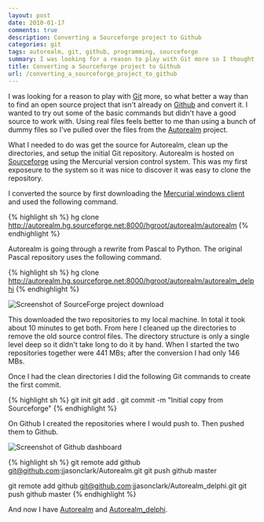 ```yaml
---
layout: post
date: 2010-01-17
comments: true
description: Converting a Sourceforge project to Github
categories: git
tags: autorealm, git, github, programming, sourceforge
summary: I was looking for a reason to play with Git more so I thought a good exercise would be to convert an open source project not already using Git. At the same time I put it on Github for easy access.
title: Converting a Sourceforge project to Github
url: /converting_a_sourceforge_project_to_github
---
```


I was looking for a reason to play with [Git][1] more, so what better a way than to find an open source project that isn't already on [Github](http://github.com) and convert it. I wanted to try out some of the basic commands but didn't have a good source to work with. Using real files feels better to me than using a bunch of dummy files so I've pulled over the files from the [Autorealm](http://sourceforge.net/projects/autorealm) project.

What I needed to do was get the source for Autorealm, clean up the directories, and setup the initial Git repository. Autorealm is hosted on [Sourceforge](http://sourceforge.net) using the Mercurial version control system. This was my first exposeure to the system so it was nice to discover it was easy to clone the repository.

I converted the source by first downloading the [Mercurial windows client](http://mercurial.selenic.com/downloads) and used the following command.

{% highlight sh %}
hg clone http://autorealm.hg.sourceforge.net:8000/hgroot/autorealm/autorealm
{% endhighlight %}

Autorealm is going through a rewrite from Pascal to Python. The original Pascal repository uses the following command.

{% highlight sh %}
hg clone http://autorealm.hg.sourceforge.net:8000/hgroot/autorealm/autorealm_delphi
{% endhighlight %}

![Screenshot of SourceForge project download](/images/autorealm_2010_01_17.png)

This downloaded the two repositories to my local machine. In total it took about 10 minutes to get both. From here I cleaned up the directories to remove the old source control files. The directory structure is only a single level deep so it didn't take long to do it by hand. When I started the two repositories together were 441 MBs; after the conversion I had only 146 MBs.

Once I had the clean directories I did the following Git commands to create the first commit.

{% highlight sh %}
git init
git add .
git commit -m "Initial copy from Sourceforge"
{% endhighlight %}

On Github I created the repositories where I would push to. Then pushed them to Github.

![Screenshot of Github dashboard](/images/autorealm_repository_2010_01_175.png)

{% highlight sh %}
git remote add github git@github.com:jjasonclark/Autorealm.git
git push github master

git remote add github git@github.com:jjasonclark/Autorealm_delphi.git
git push github master
{% endhighlight %}

And now I have [Autorealm](http://github.com/jjasonclark/Autorealm) and [Autorealm\_delphi](http://github.com/jjasonclark/Autorealm_delphi).

[1]: http://en.wikipedia.org/wiki/Git_(software)
